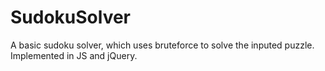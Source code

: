 # SudokuSolver

A basic sudoku solver, which uses bruteforce to solve the inputed puzzle. Implemented in JS and jQuery.
